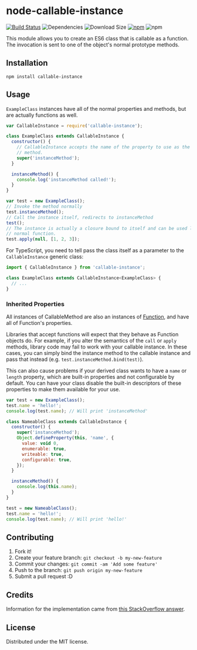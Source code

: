 # node-callable-instance

[![Build Status](https://travis-ci.org/CGamesPlay/node-callable-instance.svg?branch=master)](https://travis-ci.org/CGamesPlay/node-callable-instance) ![Dependencies](https://img.shields.io/david/cgamesplay/node-callable-instance.svg?style=flat) ![Download Size](https://img.shields.io/bundlephobia/min/callable-instance.svg?style=flat) [![npm](https://img.shields.io/npm/v/callable-instance)](https://www.npmjs.com/package/callable-instance) ![npm](https://img.shields.io/npm/dw/callable-instance)

This module allows you to create an ES6 class that is callable as a function. The invocation is sent to one of the object's normal prototype methods.

## Installation

```
npm install callable-instance
```

## Usage

`ExampleClass` instances have all of the normal properties and methods, but are actually functions as well.

```javascript
var CallableInstance = require('callable-instance');

class ExampleClass extends CallableInstance {
  constructor() {
    // CallableInstance accepts the name of the property to use as the callable
    // method.
    super('instanceMethod');
  }

  instanceMethod() {
    console.log('instanceMethod called!');
  }
}

var test = new ExampleClass();
// Invoke the method normally
test.instanceMethod();
// Call the instance itself, redirects to instanceMethod
test();
// The instance is actually a closure bound to itself and can be used like a
// normal function.
test.apply(null, [1, 2, 3]);
```

For TypeScript, you need to tell pass the class itself as a parameter to the `CallableInstance` generic class:

```typescript
import { CallableInstance } from 'callable-instance';

class ExampleClass extends CallableInstance<ExampleClass> {
  // ...
}
```

### Inherited Properties

All instances of CallableMethod are also an instances of [Function](https://developer.mozilla.org/en-US/docs/Web/JavaScript/Reference/Global_Objects/Function), and have all of Function's properties.

Libraries that accept functions will expect that they behave as Function objects do. For example, if you alter the semantics of the `call` or `apply` methods, library code may fail to work with your callable instance. In these cases, you can simply bind the instance method to the callable instance and pass that instead (e.g. `test.instanceMethod.bind(test)`).

This can also cause problems if your derived class wants to have a `name` or `length` property, which are built-in properties and not configurable by default. You can have your class disable the built-in descriptors of these properties to make them available for your use.

```javascript
var test = new ExampleClass();
test.name = 'hello!';
console.log(test.name); // Will print 'instanceMethod'

class NameableClass extends CallableInstance {
  constructor() {
    super('instanceMethod');
    Object.defineProperty(this, 'name', {
      value: void 0,
      enumerable: true,
      writeable: true,
      configurable: true,
    });
  }

  instanceMethod() {
    console.log(this.name);
  }
}

test = new NameableClass();
test.name = 'hello!';
console.log(test.name); // Will print 'hello!'
```

## Contributing

1. Fork it!
2. Create your feature branch: `git checkout -b my-new-feature`
3. Commit your changes: `git commit -am 'Add some feature'`
4. Push to the branch: `git push origin my-new-feature`
5. Submit a pull request :D

## Credits

Information for the implementation came from [this StackOverflow answer](http://stackoverflow.com/a/36871498/123899).

## License

Distributed under the MIT license.
